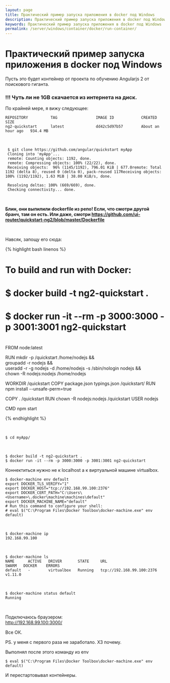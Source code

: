 ```yaml
---
layout: page
title: Практический пример запуска приложения в docker под Windows
description: Практический пример запуска приложения в docker под Windows
keywords: Практический пример запуска приложения в docker под Windows
permalink: /server/windows/container/docker/run-container/
---
```


# Практический пример запуска приложения в docker под Windows

Пусть это будет контейнер от проекта по обучению Angularjs 2 от поискового гиганта.

### !!! Чуть ли не 1GB скачается из интернета на диск.

По крайней мере, я вижу следующее:

    REPOSITORY          TAG                 IMAGE ID            CREATED             SIZE
    ng2-quickstart      latest              dd42c5d97b57        About an hour ago   934.4 MB

<br/>

     $ git clone https://github.com/angular/quickstart myApp
     Cloning into 'myApp'...
     remote: Counting objects: 1192, done.
     remote: Compressing objects: 100% (22/22), done.
     Receiving objects:  96% (1145/1192), 796.01 KiB | 677.0remote: Total 1192 (delta 8), reused 0 (delta 0), pack-reused 117Receiving objects: 100% (1192/1192), 1.63 MiB | 38.00 KiB/s, done.

     Resolving deltas: 100% (669/669), done.
     Checking connectivity... done.

<br/>

**Блин, они выпилили dockerfile из репо! Если, что смотри другой бранч, там он есть. Или даже, смотри https://github.com/ui-router/quickstart-ng2/blob/master/Dockerfile**

<br/>

Навсяк, запощу его сюда:

{% highlight bash linenos %}

# To build and run with Docker:

#

# \$ docker build -t ng2-quickstart .

# \$ docker run -it --rm -p 3000:3000 -p 3001:3001 ng2-quickstart

#

FROM node:latest

RUN mkdir -p /quickstart /home/nodejs && \
 groupadd -r nodejs && \
 useradd -r -g nodejs -d /home/nodejs -s /sbin/nologin nodejs && \
 chown -R nodejs:nodejs /home/nodejs

WORKDIR /quickstart
COPY package.json typings.json /quickstart/
RUN npm install --unsafe-perm=true

COPY . /quickstart
RUN chown -R nodejs:nodejs /quickstart
USER nodejs

CMD npm start

{% endhighlight %}

<br/>

    $ cd myApp/

 <br/>

    $ docker build -t ng2-quickstart .
    $ docker run -it --rm -p 3000:3000 -p 3001:3001 ng2-quickstart

Коннектиться нужно не к localhost а к виртуальной машине virtualbox.

    $ docker-machine env default
    export DOCKER_TLS_VERIFY="1"
    export DOCKER_HOST="tcp://192.168.99.100:2376"
    export DOCKER_CERT_PATH="C:\Users\<Username>\.docker\machine\machines\default"
    export DOCKER_MACHINE_NAME="default"
    # Run this command to configure your shell:
    # eval $("C:\Program Files\Docker Toolbox\docker-machine.exe" env default)

<br/>

    $ docker-machine ip
    192.168.99.100

<!-- <br/>

    $ docker-machine start default
    $ docker-machine stop default

-->

<br/>

    $ docker-machine ls
    NAME      ACTIVE   DRIVER       STATE     URL                         SWARM   DOCKER    ERRORS
    default   -        virtualbox   Running   tcp://192.168.99.100:2376           v1.11.0

<br/>

    $ docker-machine status default
    Running

<br/>

<!--



<br/>

-->

Подключаюсь браузером:  
http://192.168.99.100:3000/

Все ОК.

PS. у меня с первого раза не заработало. ХЗ почему.

Выполнял после этого команду из env

    $ eval $("C:\Program Files\Docker Toolbox\docker-machine.exe" env default)

И перестартовывал контейнеры.
